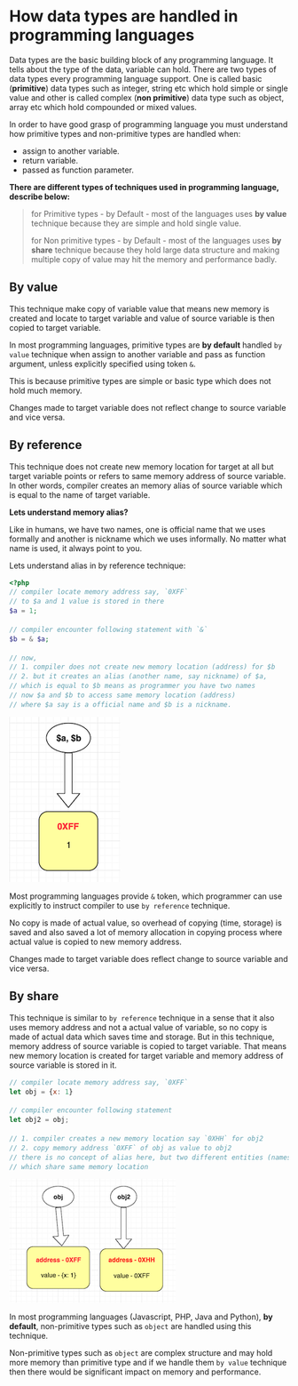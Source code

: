 # How data types are handled in programming languages

Data types are the basic building block of any programming language. It tells about the type of the data, variable can hold. There are two types of data types every programming language support. One is called basic (**primitive**) data types such as integer, string etc which hold simple or single value and other is called complex (**non primitive**) data type such as object, array etc which hold compounded or mixed values.

In order to have good grasp of programming language you must understand how primitive types and non-primitive types are handled when:

* assign to another variable.
* return variable.
* passed as function parameter.

**There are different types of techniques used in programming language, describe below:**

> for Primitive types - by Default - most of the languages uses **by value** technique because they are simple and hold single value.
>
> for Non primitive types - by Default - most of the languages uses **by share** technique because they hold large data structure and making multiple copy of value may hit the memory and performance badly.

## By value

This technique make copy of variable value that means new memory is created and locate to target variable and value of source variable is then copied to target variable.

In most programming languages, primitive types are **by default** handled `by value` technique when assign to another variable and pass as function argument, unless explicitly specified using token `&`.

This is because primitive types are simple or basic type which does not hold much memory.

Changes made to target variable does not reflect change to source variable and vice versa.

## By reference

This technique does not create new memory location for target at all but target variable points or refers to same memory address of source variable. In other words, compiler creates an memory alias of source variable which is equal to the name of target variable.

**Lets understand memory alias?**

Like in humans, we have two names, one is official name that we uses formally and another is nickname which we uses informally. No matter what name is used, it always point to you.

Lets understand alias in by reference technique:

```php
<?php
// compiler locate memory address say, `0XFF`
// to $a and 1 value is stored in there
$a = 1;

// compiler encounter following statement with `&`
$b = & $a;

// now,
// 1. compiler does not create new memory location (address) for $b
// 2. but it creates an alias (another name, say nickname) of $a,
// which is equal to $b means as programmer you have two names
// now $a and $b to access same memory location (address)
// where $a say is a official name and $b is a nickname.
```

![by-reference](assets/by-reference.png)

Most programming languages provide `&` token, which programmer can use explicitly to instruct compiler to use `by reference` technique.

No copy is made of actual value, so overhead of copying (time, storage) is saved and also saved a lot of memory allocation in copying process where actual value is copied to new memory address.

Changes made to target variable does reflect change to source variable and vice versa.

## By share

This technique is similar to `by reference` technique in a sense that it also uses memory address and not a actual value of variable, so no copy is made of actual data which saves time and storage. But in this technique, memory address of source variable is copied to target variable. That means new memory location is created for target variable and memory address of source variable is stored in it.

```js
// compiler locate memory address say, `0XFF`
let obj = {x: 1}

// compiler encounter following statement
let obj2 = obj;

// 1. compiler creates a new memory location say `0XHH` for obj2
// 2. copy memory address `0XFF` of obj as value to obj2
// there is no concept of alias here, but two different entities (names)
// which share same memory location
```

![by-share](assets/by-share.png)

In most programming languages (Javascript, PHP,  Java and Python), **by default**,  non-primitive types such as `object` are handled using this technique.

Non-primitive types such as `object` are complex structure and may hold more memory than primitive type and if we handle them `by value` technique then there would be significant impact on memory and performance.
